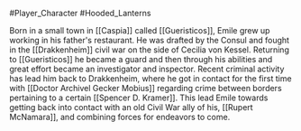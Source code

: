#Player_Character #Hooded_Lanterns 

Born in a small town in [[Caspia]] called [[Gueristicos]], Emile grew up working in his father's restaurant. He was drafted by the Consul and fought in the [[Drakkenheim]] civil war on the side of Cecilia von Kessel. Returning to [[Gueristicos]] he became a guard and then through his abilities and great effort became an investigator and inspector. Recent criminal activity has lead him back to Drakkenheim, where he got in contact for the first time with [[Doctor Archivel Gecker Mobius]] regarding crime between borders pertaining to a certain [[Spencer D. Kramer]]. This lead Emile towards getting back into contact with an old Civil War ally of his, [[Rupert McNamara]], and combining forces for endeavors to come.